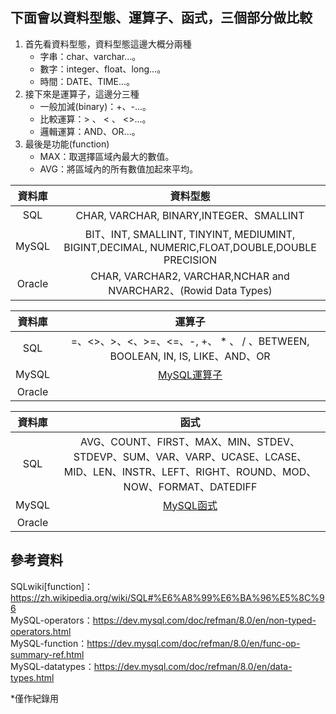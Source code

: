 ## 下面會以資料型態、運算子、函式，三個部分做比較  
1. 首先看資料型態，資料型態這邊大概分兩種  
   * 字串：char、varchar...。  
   * 數字：integer、float、long...。  
   * 時間：DATE、TIME...。  
2. 接下來是運算子，這邊分三種  
   * 一般加減(binary)：+、-...。  
   * 比較運算：> 、 < 、 <>...。  
   * 邏輯運算：AND、OR...。  
3. 最後是功能(function)　
   * MAX：取選擇區域內最大的數值。　　
   * AVG：將區域內的所有數值加起來平均。　　
   
|    資料庫   |   資料型態  |
|:----------:|:-----------:|
|     SQL    |CHAR, VARCHAR, BINARY,INTEGER、SMALLINT|
|    MySQL   |BIT、INT, SMALLINT, TINYINT, MEDIUMINT, BIGINT,DECIMAL, NUMERIC,FLOAT,DOUBLE,DOUBLE PRECISION|
|   Oracle   |     CHAR, VARCHAR2, VARCHAR,NCHAR and NVARCHAR2、(Rowid Data Types)|  

|    資料庫   |    運算子   |
|:----------:|:-----------:|
|     SQL    |=、<>、>、<、>=、<=、-, +、 * 、 / 、BETWEEN, BOOLEAN, IN, IS, LIKE、AND、OR|
|    MySQL   |[MySQL運算子](https://dev.mysql.com/doc/refman/8.0/en/non-typed-operators.html)|
|   Oracle   ||  

|    資料庫   |    函式   |
|:----------:|:-----------:|
|     SQL    |AVG、COUNT、FIRST、MAX、MIN、STDEV、STDEVP、SUM、VAR、VARP、UCASE、LCASE、MID、LEN、INSTR、LEFT、RIGHT、ROUND、MOD、NOW、FORMAT、DATEDIFF|
|    MySQL   |[MySQL函式](https://dev.mysql.com/doc/refman/8.0/en/func-op-summary-ref.html)|
|   Oracle   |         |  



## 參考資料  
SQLwiki[function]：https://zh.wikipedia.org/wiki/SQL#%E6%A8%99%E6%BA%96%E5%8C%96  
MySQL-operators：https://dev.mysql.com/doc/refman/8.0/en/non-typed-operators.html  
MySQL-function：https://dev.mysql.com/doc/refman/8.0/en/func-op-summary-ref.html  
MySQL-datatypes：https://dev.mysql.com/doc/refman/8.0/en/data-types.html  


*僅作紀錄用
